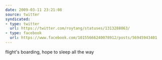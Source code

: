 ```yaml
---
date: 2009-03-11 23:21:08
source: twitter
syndicated:
- type: twitter
  url: https://twitter.com/roytang/statuses/1313288063/
- type: facebook
  url: https://www.facebook.com/10155666240078912/posts/56945943401
---
```


flight's boarding, hope to sleep all the way